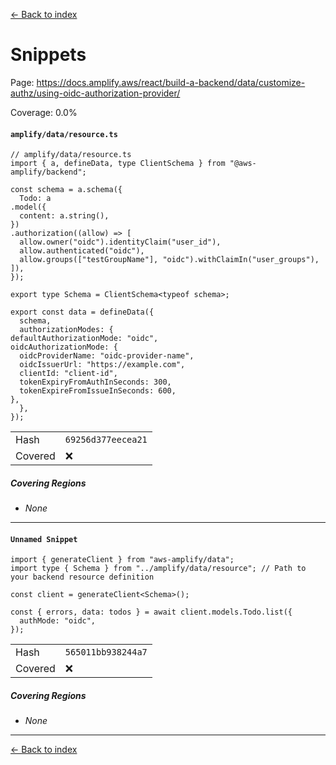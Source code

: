 [<- Back to index](../../../../../../docs-pages.md)

#  Snippets

Page: https://docs.amplify.aws/react/build-a-backend/data/customize-authz/using-oidc-authorization-provider/

Coverage: 0.0%

#### `amplify/data/resource.ts`

~~~
// amplify/data/resource.ts
import { a, defineData, type ClientSchema } from "@aws-amplify/backend";

const schema = a.schema({
  Todo: a
.model({
  content: a.string(),
})
.authorization((allow) => [
  allow.owner("oidc").identityClaim("user_id"),
  allow.authenticated("oidc"),
  allow.groups(["testGroupName"], "oidc").withClaimIn("user_groups"),
]),
});

export type Schema = ClientSchema<typeof schema>;

export const data = defineData({
  schema,
  authorizationModes: {
defaultAuthorizationMode: "oidc",
oidcAuthorizationMode: {
  oidcProviderName: "oidc-provider-name",
  oidcIssuerUrl: "https://example.com",
  clientId: "client-id",
  tokenExpiryFromAuthInSeconds: 300,
  tokenExpireFromIssueInSeconds: 600,
},
  },
});

~~~

| | |
| -- | -- |
| Hash | `69256d377eecea21` |
| Covered | ❌ |

##### Covering Regions

- *None*

---

#### `Unnamed Snippet`

~~~
import { generateClient } from "aws-amplify/data";
import type { Schema } from "../amplify/data/resource"; // Path to your backend resource definition

const client = generateClient<Schema>();

const { errors, data: todos } = await client.models.Todo.list({
  authMode: "oidc",
});

~~~

| | |
| -- | -- |
| Hash | `565011bb938244a7` |
| Covered | ❌ |

##### Covering Regions

- *None*

---

[<- Back to index](../../../../../../docs-pages.md)
